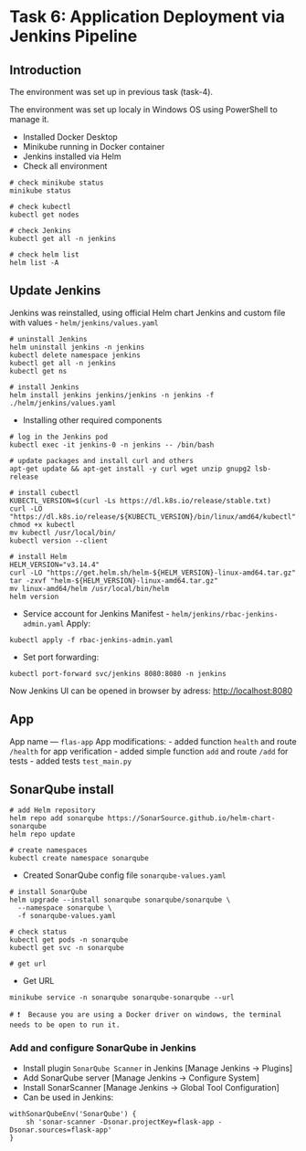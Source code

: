 # Task 6: Application Deployment via Jenkins Pipeline

## Introduction

The environment was set up in previous task (task-4).

The environment was set up localy in Windows OS using PowerShell to manage it.

* Installed Docker Desktop
* Minikube running in Docker container
* Jenkins installed via Helm
* Check all environment
```
# check minikube status
minikube status

# check kubectl
kubectl get nodes

# check Jenkins
kubectl get all -n jenkins

# check helm list 
helm list -A

```

## Update Jenkins 

Jenkins was reinstalled, using official Helm chart Jenkins and custom file with values - `helm/jenkins/values.yaml`

```
# uninstall Jenkins
helm uninstall jenkins -n jenkins
kubectl delete namespace jenkins
kubectl get all -n jenkins
kubectl get ns

# install Jenkins
helm install jenkins jenkins/jenkins -n jenkins -f ./helm/jenkins/values.yaml
```

*  Installing other required components

```
# log in the Jenkins pod
kubectl exec -it jenkins-0 -n jenkins -- /bin/bash

# update packages and install curl and others
apt-get update && apt-get install -y curl wget unzip gnupg2 lsb-release

# install cubectl
KUBECTL_VERSION=$(curl -Ls https://dl.k8s.io/release/stable.txt)
curl -LO "https://dl.k8s.io/release/${KUBECTL_VERSION}/bin/linux/amd64/kubectl"
chmod +x kubectl
mv kubectl /usr/local/bin/
kubectl version --client

# install Helm
HELM_VERSION="v3.14.4"
curl -LO "https://get.helm.sh/helm-${HELM_VERSION}-linux-amd64.tar.gz"
tar -zxvf "helm-${HELM_VERSION}-linux-amd64.tar.gz"
mv linux-amd64/helm /usr/local/bin/helm
helm version

```
<!-- 
* Install Kaniko
Created manifest `kaniko-sa.yaml`
Apply manifest:
```
kubectl apply -f kaniko-sa.yaml
``` -->

* Service account for Jenkins 
Manifest - `helm/jenkins/rbac-jenkins-admin.yaml`
Apply:
```
kubectl apply -f rbac-jenkins-admin.yaml
```

* Set port forwarding:
```
kubectl port-forward svc/jenkins 8080:8080 -n jenkins
```
Now Jenkins UI can be opened in browser by adress:
[http://localhost:8080](http://localhost:8080)









## App

App name — `flas-app`
App modifications:
    - added function `health` and route `/health` for app verification
    - added simple function `add` and route `/add` for tests
    - added tests `test_main.py`


## SonarQube install

```
# add Helm repository
helm repo add sonarqube https://SonarSource.github.io/helm-chart-sonarqube
helm repo update

# create namespaces
kubectl create namespace sonarqube

```

* Created SonarQube config file `sonarqube-values.yaml`

```
# install SonarQube
helm upgrade --install sonarqube sonarqube/sonarqube \
  --namespace sonarqube \
  -f sonarqube-values.yaml

# check status
kubectl get pods -n sonarqube
kubectl get svc -n sonarqube

# get url

```

* Get URL
```
minikube service -n sonarqube sonarqube-sonarqube --url

# ❗  Because you are using a Docker driver on windows, the terminal needs to be open to run it.
```

### Add and configure SonarQube in Jenkins

* Install plugin `SonarQube Scanner` in Jenkins [Manage Jenkins → Plugins]
* Add SonarQube server [Manage Jenkins → Configure System]
* Install SonarScanner [Manage Jenkins → Global Tool Configuration]
* Can be used in Jenkins:
```
withSonarQubeEnv('SonarQube') {
    sh 'sonar-scanner -Dsonar.projectKey=flask-app -Dsonar.sources=flask-app'
}
```
